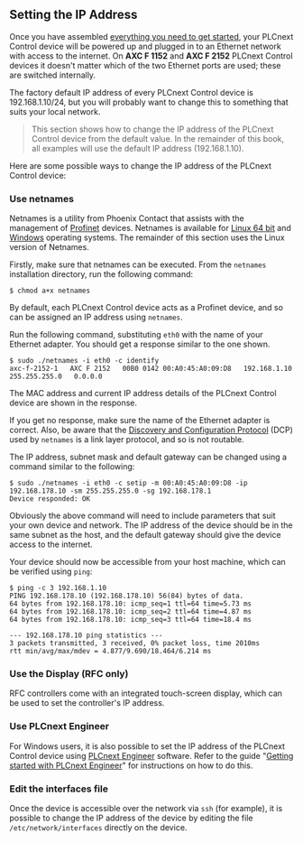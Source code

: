 ## Setting the IP Address

Once you have assembled [everything you need to get started][what-you-will-need], your PLCnext Control device will be powered up and plugged in to an Ethernet network with access to the internet. On **AXC F 1152** and **AXC F 2152** PLCnext Control devices it doesn't matter which of the two Ethernet ports are used; these are switched internally.

The factory default IP address of every PLCnext Control device is 192.168.1.10/24, but you will probably want to change this to something that suits your local network.

> This section shows how to change the IP address of the PLCnext Control device from the default value. In the remainder of this book, all examples will use the default IP address (192.168.1.10).

Here are some possible ways to change the IP address of the PLCnext Control device:

### Use netnames

Netnames is a utility from Phoenix Contact that assists with the management of [Profinet][profinet] devices. Netnames is available for [Linux 64 bit][netnames-linux] and [Windows][netnames-win] operating systems. The remainder of this section uses the Linux version of Netnames.

Firstly, make sure that netnames can be executed. From the `netnames` installation directory, run the following command:

```text
$ chmod a+x netnames
```

By default, each PLCnext Control device acts as a Profinet device, and so can be assigned an IP address using `netnames`.

Run the following command, substituting `eth0` with the name of your Ethernet adapter. You should get a response similar to the one shown.

```text
$ sudo ./netnames -i eth0 -c identify
axc-f-2152-1   AXC F 2152   00B0 0142 00:A0:45:A0:09:D8   192.168.1.10   255.255.255.0   0.0.0.0
```

The MAC address and current IP address details of the PLCnext Control device are shown in the response.

If you get no response, make sure the name of the Ethernet adapter is correct. Also, be aware that the [Discovery and Configuration Protocol][profinet-dcp] (DCP) used by `netnames` is a link layer protocol, and so is not routable.

The IP address, subnet mask and default gateway can be changed using a command similar to the following:

```text
$ sudo ./netnames -i eth0 -c setip -m 00:A0:45:A0:09:D8 -ip 192.168.178.10 -sm 255.255.255.0 -sg 192.168.178.1
Device responded: OK
```

Obviously the above command will need to include parameters that suit your own device and network. The IP address of the device should be in the same subnet as the host, and the default gateway should give the device access to the internet.

Your device should now be accessible from your host machine, which can be verified using `ping`:

```text
$ ping -c 3 192.168.1.10
PING 192.168.178.10 (192.168.178.10) 56(84) bytes of data.
64 bytes from 192.168.178.10: icmp_seq=1 ttl=64 time=5.73 ms
64 bytes from 192.168.178.10: icmp_seq=2 ttl=64 time=4.87 ms
64 bytes from 192.168.178.10: icmp_seq=3 ttl=64 time=18.4 ms

--- 192.168.178.10 ping statistics ---
3 packets transmitted, 3 received, 0% packet loss, time 2010ms
rtt min/avg/max/mdev = 4.877/9.690/18.464/6.214 ms
```

### Use the Display (RFC only)

RFC controllers come with an integrated touch-screen display, which can be used to set the controller's IP address.

### Use PLCnext Engineer

For Windows users, it is also possible to set the IP address of the PLCnext Control device using [PLCnext Engineer][plcnext-eng] software. Refer to the guide "[Getting started with PLCnext Engineer][plcnext-eng-getting-started]" for instructions on how to do this.

### Edit the interfaces file

Once the device is accessible over the network via `ssh` (for example), it is possible to change the IP address of the device by editing the file `/etc/network/interfaces` directly on the device.

[what-you-will-need]: ch00-00-introduction.md#what-you-will-need
[profinet]: https://www.profibus.com/technology/profinet/
[netnames-linux]: http://plcnext-runtime.com/downloads/netnames/linux-x64/netnames
[netnames-win]: http://www.phoenixcontact.com/qr/2316390/softw
[profinet-dcp]: https://profinetuniversity.com/naming-addressing/profinet-dcp/
[plcnext-eng]: http://phoenixcontact.com/product/1046008
[plcnext-eng-getting-started]: https://www.plcnext.help/te/PLCnext_Engineer/Getting_started_with_PLCnext_Engineer.htm

